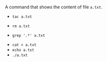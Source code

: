 A command that shows the content of file `a.txt`.

+ `tac a.txt`
* `rm a.txt`
+ `grep '.*' a.txt`
* `cat > a.txt`
* `echo a.txt`
* `./a.txt`
